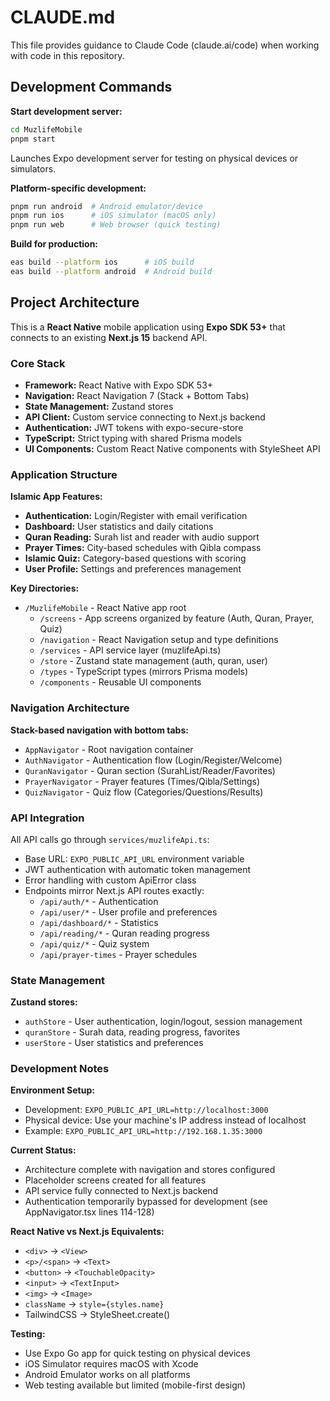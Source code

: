 # CLAUDE.md

This file provides guidance to Claude Code (claude.ai/code) when working with code in this repository.

## Development Commands

**Start development server:**
```bash
cd MuzlifeMobile
pnpm start
```
Launches Expo development server for testing on physical devices or simulators.

**Platform-specific development:**
```bash
pnpm run android  # Android emulator/device
pnpm run ios      # iOS simulator (macOS only)
pnpm run web      # Web browser (quick testing)
```

**Build for production:**
```bash
eas build --platform ios      # iOS build
eas build --platform android  # Android build
```

## Project Architecture

This is a **React Native** mobile application using **Expo SDK 53+** that connects to an existing **Next.js 15** backend API.

### Core Stack
- **Framework:** React Native with Expo SDK 53+
- **Navigation:** React Navigation 7 (Stack + Bottom Tabs)
- **State Management:** Zustand stores
- **API Client:** Custom service connecting to Next.js backend
- **Authentication:** JWT tokens with expo-secure-store
- **TypeScript:** Strict typing with shared Prisma models
- **UI Components:** Custom React Native components with StyleSheet API

### Application Structure

**Islamic App Features:**
- **Authentication:** Login/Register with email verification
- **Dashboard:** User statistics and daily citations
- **Quran Reading:** Surah list and reader with audio support
- **Prayer Times:** City-based schedules with Qibla compass
- **Islamic Quiz:** Category-based questions with scoring
- **User Profile:** Settings and preferences management

**Key Directories:**
- `/MuzlifeMobile` - React Native app root
  - `/screens` - App screens organized by feature (Auth, Quran, Prayer, Quiz)
  - `/navigation` - React Navigation setup and type definitions
  - `/services` - API service layer (muzlifeApi.ts)
  - `/store` - Zustand state management (auth, quran, user)
  - `/types` - TypeScript types (mirrors Prisma models)
  - `/components` - Reusable UI components

### Navigation Architecture

**Stack-based navigation with bottom tabs:**
- `AppNavigator` - Root navigation container
- `AuthNavigator` - Authentication flow (Login/Register/Welcome)
- `QuranNavigator` - Quran section (SurahList/Reader/Favorites)
- `PrayerNavigator` - Prayer features (Times/Qibla/Settings)
- `QuizNavigator` - Quiz flow (Categories/Questions/Results)

### API Integration

All API calls go through `services/muzlifeApi.ts`:
- Base URL: `EXPO_PUBLIC_API_URL` environment variable
- JWT authentication with automatic token management
- Error handling with custom ApiError class
- Endpoints mirror Next.js API routes exactly:
  - `/api/auth/*` - Authentication
  - `/api/user/*` - User profile and preferences
  - `/api/dashboard/*` - Statistics
  - `/api/reading/*` - Quran reading progress
  - `/api/quiz/*` - Quiz system
  - `/api/prayer-times` - Prayer schedules

### State Management

**Zustand stores:**
- `authStore` - User authentication, login/logout, session management
- `quranStore` - Surah data, reading progress, favorites
- `userStore` - User statistics and preferences

### Development Notes

**Environment Setup:**
- Development: `EXPO_PUBLIC_API_URL=http://localhost:3000`
- Physical device: Use your machine's IP address instead of localhost
- Example: `EXPO_PUBLIC_API_URL=http://192.168.1.35:3000`

**Current Status:**
- Architecture complete with navigation and stores configured
- Placeholder screens created for all features
- API service fully connected to Next.js backend
- Authentication temporarily bypassed for development (see AppNavigator.tsx lines 114-128)

**React Native vs Next.js Equivalents:**
- `<div>` → `<View>`
- `<p>/<span>` → `<Text>`
- `<button>` → `<TouchableOpacity>`
- `<input>` → `<TextInput>`
- `<img>` → `<Image>`
- `className` → `style={styles.name}`
- TailwindCSS → StyleSheet.create()

**Testing:**
- Use Expo Go app for quick testing on physical devices
- iOS Simulator requires macOS with Xcode
- Android Emulator works on all platforms
- Web testing available but limited (mobile-first design)